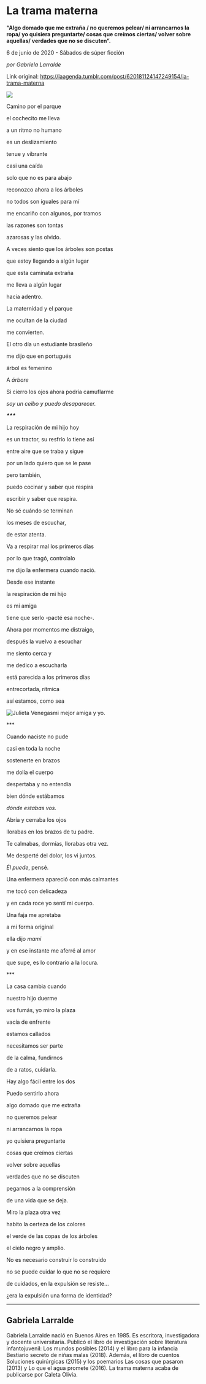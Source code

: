 # La trama materna

**“Algo domado que me extraña / no queremos pelear/ ni arrancarnos la ropa/ yo quisiera preguntarte/ cosas que creímos ciertas/ volver sobre aquellas/ verdades que no se discuten”.**

6 de junio de 2020 - Sábados de súper ficción

_por Gabriela Larralde_

Link original: https://laagenda.tumblr.com/post/620181124147249154/la-trama-materna

![](https://64.media.tumblr.com/37563bdf4465331c1acb7fc724fd1723/46a980dd5be26dbd-90/s500x750/312fedcfca3639051311524969e6516e8614425f.jpg)  


Camino por el parque

el cochecito me lleva

a un ritmo no humano

es un deslizamiento

tenue y vibrante

casi una caída

solo que no es para abajo

reconozco ahora a los árboles

no todos son iguales para mí

me encariño con algunos, por tramos

las razones son tontas

azarosas y las olvido.

A veces siento que los árboles son postas

que estoy llegando a algún lugar

que esta caminata extraña 

me lleva a algún lugar

hacia adentro.

La maternidad y el parque 

me ocultan de la ciudad

me convierten.

El otro día un estudiante brasileño

me dijo que en portugués

árbol es femenino

A *árbore*

Si cierro los ojos ahora podría camuflarme

*soy un ceibo y puedo desaparecer.*

***\*\*\****

La respiración de mi hijo hoy

es un tractor, su resfrío lo tiene así

entre aire que se traba y sigue

por un lado quiero que se le pase

pero también,

puedo cocinar y saber que respira

escribir y saber que respira.

No sé cuándo se terminan

los meses de escuchar,

de estar atenta.

Va a respirar mal los primeros días

por lo que tragó, controlalo

me dijo la enfermera cuando nació.

Desde ese instante

la respiración de mi hijo

es mi amiga

tiene que serlo -pacté esa noche-.

Ahora por momentos me distraigo,

después la vuelvo a escuchar

me siento cerca y

me dedico a escucharla

está parecida a los primeros días

entrecortada, rítmica

así estamos, como sea

![Julieta Venegas](https://64.media.tumblr.com/e53aef7f6d4cd63444e0046e44c15349/46a980dd5be26dbd-ae/s250x400/5615da343845b3c368de8e6a73042cfd60e69dd6.jpg)mi mejor amiga y yo.

\*\*\*

Cuando naciste no pude

casi en toda la noche

sostenerte en brazos

me dolía el cuerpo

despertaba y no entendía

bien dónde estábamos

*dónde estabas vos.*

Abría y cerraba los ojos

llorabas en los brazos de tu padre.

Te calmabas, dormías, llorabas otra vez.

Me desperté del dolor, los vi juntos.

*Él puede*, pensé.

Una enfermera apareció con más calmantes

me tocó con delicadeza

y en cada roce yo sentí mi cuerpo.

Una faja me apretaba

a mi forma original

ella dijo *mami*

y en ese instante me aferré al amor

que supe, es lo contrario a la locura.

\*\*\*

 La casa cambia cuando

nuestro hijo duerme

vos fumás, yo miro la plaza

vacía de enfrente

estamos callados

necesitamos ser parte

de la calma, fundirnos

de a ratos, cuidarla.

Hay algo fácil entre los dos

Puedo sentirlo ahora

algo domado que me extraña

no queremos pelear

ni arrancarnos la ropa

yo quisiera preguntarte

cosas que creímos ciertas

volver sobre aquellas

verdades que no se discuten

pegarnos a la comprensión

de una vida que se deja.

Miro la plaza otra vez

habito la certeza de los colores

el verde de las copas de los árboles

el cielo negro y amplio.

No es necesario construir lo construido

no se puede cuidar lo que no se requiere

de cuidados, en la expulsión se resiste…

¿era la expulsión una forma de identidad?



---

 Gabriela Larralde
------------------

 Gabriela Larralde nació en Buenos Aires en 1985. Es escritora, investigadora y docente universitaria. Publicó el  libro de investigación sobre literatura infantojuvenil: Los mundos posibles (2014) y el libro para la infancia Bestiario secreto de niñas malas (2018). Además, el libro de cuentos Soluciones quirúrgicas (2015) y los poemarios Las cosas que pasaron (2013) y Lo que el agua promete (2016). La trama materna acaba de publicarse por Caleta Olivia. 

